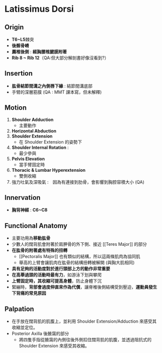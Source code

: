 # Latissimus Dorsi
## Origin
* **T6~L5**棘突
* **後髂骨嵴**
* **薦椎後側** : **經胸腰椎腱膜附著**
* **Rib 8 ~ Rib 12**（QA:但大部分解剖書好像沒看到?）

## Insertion
* **肱骨結節間溝之內側唇下緣** : 結節間溝底部
* 手臂的深層筋膜 (QA : MMT 課本寫，但未解釋)

## Motion
1. **Shoulder Adduction**
	* 主要動作
2. **Horizontal Abduction**
3. **Shoulder Extension**
	* 在 Shoulder Extension 的姿勢下
4. **Shoulder Internal Rotation** : 
	* 最少參與 
5. **Pelvis Elevation**
	* 當手臂固定時
6. **Thoracic & Lumbar Hyperextension**
	*  雙側收縮
7. 強力吐氣及深吸氣 :　因為有連接到肋骨，會影響到胸腔容積大小 (QA)

## Innervation
* **胸背神經** : **C6~C8**  

## Functional Anatomy

* 主要功用為**移動肱骨**
* 少數人的闊背肌會附著於肩胛骨的外下側、接近 [[Teres Major]] 的部分
* **在肱骨的附著處有特殊的扭轉**
  	* [[Pectoralis Major]] 也有類似的結構，所以這兩條肌肉為協同肌
  	* 舉高的上臂會讓肌肉在肱骨的結構扭轉被解開 (與胸大肌相同)
* **具有足夠的活動度對於進行頭部上方的動作非常重要**
* **在高舉過頭的活動時最有力**，如游泳下划與攀爬
* **上臂固定時，其收縮可提高身體**，防止身體下沉
* 緊繃時，**背部會過度伸直來作為代償**，讓脊椎後側結構受到壓迫，**運動員發生下背痛的常見原因**  

## Palpation
* 在手放在闊背肌的肌腹上，並利用 Shoulder Extension/Adduction 來感受其收縮並定位。
* Posterior Axilla 後腋窩的部分
  	* 將四隻手指從腋窩的內側往後外側扣住闊背肌的肌腹，並透過阻抗式的 Shoulder Extension 來感受其收縮。  

  

